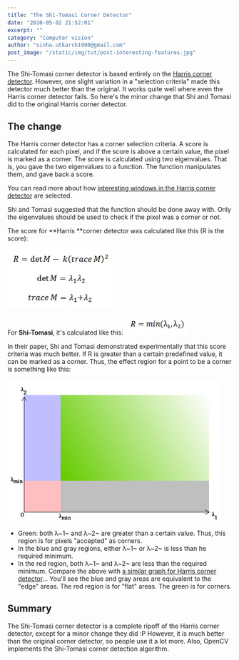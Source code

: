 ```yaml
---
title: "The Shi-Tomasi Corner Detector"
date: "2010-05-02 21:52:01"
excerpt: ""
category: "Computer vision"
author: "sinha.utkarsh1990@gmail.com"
post_image: "/static/img/tut/post-interesting-features.jpg"
---
```

The Shi-Tomasi corner detector is based entirely on the [Harris corner detector](/tutorials/harris-corner-detector/). However, one slight variation in a "selection criteria" made this detector much better than the original. It works quite well where even the Harris corner detector fails. So here's the minor change that Shi and Tomasi did to the original Harris corner detector. 

## The change

The Harris corner detector has a corner selection criteria. A score is calculated for each pixel, and if the score is above a certain value, the pixel is marked as a corner. The score is calculated using two eigenvalues. That is, you gave the two eigenvalues to a function. The function manipulates them, and gave back a score.

You can read more about how [interesting windows in the Harris corner detector](/tutorials/interesting-windows-in-the-harris-corner-detector/) are selected.

Shi and Tomasi suggested that the function should be done away with. Only the eigenvalues should be used to check if the pixel was a corner or not.

The score for **Harris **corner detector was calculated like this (R is the score):

![](/static/img/tut/harris-equation8.jpg)

For **Shi-Tomasi**, it's calculated like this: 
![](/static/img/tut/shi-tomasi-score.jpg)

In their paper, Shi and Tomasi demonstrated experimentally that this score criteria was much better. If R is greater than a certain predefined value, it can be marked as a corner. Thus, the effect region for a point to be a corner is something like this:

![](/static/img/tut/shi-tomasi-region1.jpg)

  * Green: both λ~1~ and λ~2~ are greater than a certain value. Thus, this region is for pixels "accepted" as corners.
  * In the blue and gray regions, either λ~1~ or λ~2~ is less than he required minimum.
  * In the red region, both λ~1~ and λ~2~ are less than the required minimum.
Compare the above with [a similar graph for Harris corner detector](/tutorials/interesting-windows-in-the-harris-corner-detector/)... You'll see the blue and gray areas are equivalent to the "edge" areas. The red region is for "flat" areas. The green is for corners. 

## Summary

The Shi-Tomasi corner detector is a complete ripoff of the Harris corner detector, except for a minor change they did :P However, it is much better than the original corner detector, so people use it a lot more. Also, OpenCV implements the Shi-Tomasi corner detection algorithm.
